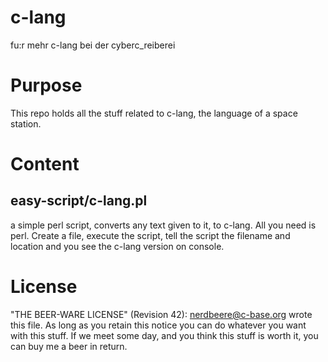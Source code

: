 # c-lang

fu:r mehr c-lang bei der cyberc_reiberei

# Purpose

This repo holds all the stuff related to c-lang, the language of a space station.

# Content

## easy-script/c-lang.pl

a simple perl script, converts any text given to it, to c-lang.
 All you need is perl. Create a file, execute the script, tell the script the filename and location and you see the c-lang version on console.

# License

"THE BEER-WARE LICENSE" (Revision 42):
<nerdbeere@c-base.org> wrote this file. As long as you retain this notice you
can do whatever you want with this stuff. If we meet some day, and you think
this stuff is worth it, you can buy me a beer in return.


